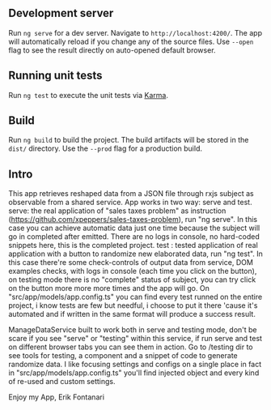 ## Development server
Run `ng serve` for a dev server. Navigate to `http://localhost:4200/`. The app will automatically reload if you change any of the source files. Use `--open` flag to see the result directly on auto-opened default browser.


## Running unit tests
Run `ng test` to execute the unit tests via [Karma](https://karma-runner.github.io).


## Build
Run `ng build` to build the project. The build artifacts will be stored in the `dist/` directory. Use the `--prod` flag for a production build.


## Intro
This app retrieves reshaped data from a JSON file through rxjs subject as observable from a shared service.
App works in two way: serve and test.
serve: the real application of "sales taxes problem" as instruction
       (https://github.com/xpeppers/sales-taxes-problem), run "ng serve".
       In this case you can achieve automatic data just one time because the subject will go in completed after emitted. There are no logs in console, no hard-coded snippets here, this is the completed project.
test : tested application of real application with a button to randomize new elaborated data, run "ng test".
       In this case there're some check-controls of output data from service, DOM examples checks, with logs in console (each time you click on the button), on testing mode there is no "complete" status of subject, you can try click on the button more more more times and the app will go.
       On "src/app/models/app.config.ts" you can find every test runned on the entire project, i know tests are few but needful, i choose to put it there 'cause it's automated and if written in the same format will produce a success result.

ManageDataService built to work both in serve and testing mode, don't be scare if you see "serve" or "testing" within this service, if run serve and test on different browser tabs you can see them in action.
Go to /testing dir to see tools for testing, a component and a snippet of code to generate randomize data.
I like focusing settings and configs on a single place in fact in "src/app/models/app.config.ts" you'll find injected object and every kind of re-used and custom settings.

Enjoy my App,
Erik Fontanari
